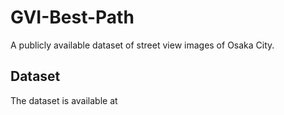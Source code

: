 # GVI-Best-Path
A publicly available dataset of street view images of Osaka City.
## Dataset
The dataset is available at 
